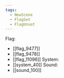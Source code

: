 ```yaml
---
tags:
  - NewScene
  - FlagSet
  - FlagUnset
---
```

Flag:
- [[flag_9477]]
- [[flag_9478]]
- [[flag_11096]]
System:
- [[system_40]]
Sound:
- [[sound_100]]
